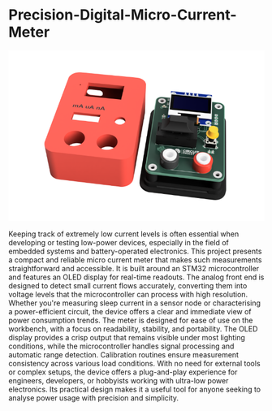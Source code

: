 # Precision-Digital-Micro-Current-Meter
![image](https://github.com/jobitjoseph/Precision-Digital-Micro-Current-Meter/blob/91dccafb08ebba6f8c690d0f24538de31faf93bb/Images/Precision%20Digital%20Micro%20Current%20Meter%203D3.png)

Keeping track of extremely low current levels is often essential when developing or testing low-power devices, especially in the field of embedded systems and battery-operated electronics. This project presents a compact and reliable micro current meter that makes such measurements straightforward and accessible. It is built around an STM32 microcontroller and features an OLED display for real-time readouts. The analog front end is designed to detect small current flows accurately, converting them into voltage levels that the microcontroller can process with high resolution. Whether you're measuring sleep current in a sensor node or characterising a power-efficient circuit, the device offers a clear and immediate view of power consumption trends.
The meter is designed for ease of use on the workbench, with a focus on readability, stability, and portability. The OLED display provides a crisp output that remains visible under most lighting conditions, while the microcontroller handles signal processing and automatic range detection. Calibration routines ensure measurement consistency across various load conditions. With no need for external tools or complex setups, the device offers a plug-and-play experience for engineers, developers, or hobbyists working with ultra-low power electronics. Its practical design makes it a useful tool for anyone seeking to analyse power usage with precision and simplicity.
